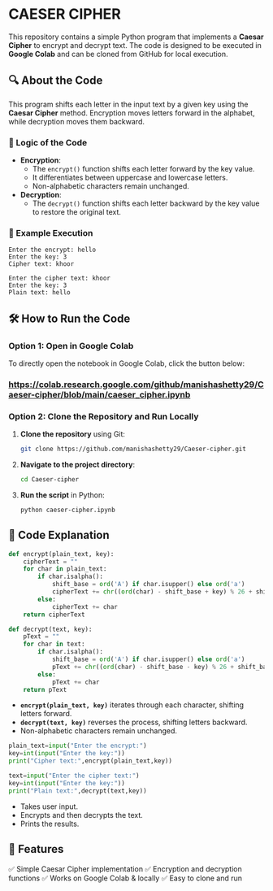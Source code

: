 # CAESER CIPHER


This repository contains a simple Python program that implements a **Caesar Cipher** to encrypt and decrypt text. The code is designed to be executed in **Google Colab** and can be cloned from GitHub for local execution.

## 🔍 About the Code
This program shifts each letter in the input text by a given key using the **Caesar Cipher** method. Encryption moves letters forward in the alphabet, while decryption moves them backward.

### 🔑 Logic of the Code
- **Encryption**:
  - The `encrypt()` function shifts each letter forward by the key value.
  - It differentiates between uppercase and lowercase letters.
  - Non-alphabetic characters remain unchanged.
- **Decryption**:
  - The `decrypt()` function shifts each letter backward by the key value to restore the original text.

### 🔄 Example Execution
```
Enter the encrypt: hello
Enter the key: 3
Cipher text: khoor

Enter the cipher text: khoor
Enter the key: 3
Plain text: hello
```

## 🛠 How to Run the Code
### Option 1: Open in Google Colab
To directly open the notebook in Google Colab, click the button below:

###  https://colab.research.google.com/github/manishashetty29/Caeser-cipher/blob/main/caeser_cipher.ipynb

### Option 2: Clone the Repository and Run Locally
1. **Clone the repository** using Git:
   ```sh
   git clone https://github.com/manishashetty29/Caeser-cipher.git
   ```
2. **Navigate to the project directory**:
   ```sh
   cd Caeser-cipher
   ```
3. **Run the script** in Python:
   ```sh
   python caeser-cipher.ipynb
   ```

## 📜 Code Explanation
```python
def encrypt(plain_text, key):
    cipherText = ""
    for char in plain_text:
        if char.isalpha():
            shift_base = ord('A') if char.isupper() else ord('a')
            cipherText += chr((ord(char) - shift_base + key) % 26 + shift_base)
        else:
            cipherText += char
    return cipherText

def decrypt(text, key):
    pText = ""
    for char in text:
        if char.isalpha():
            shift_base = ord('A') if char.isupper() else ord('a')
            pText += chr((ord(char) - shift_base - key) % 26 + shift_base)
        else:
            pText += char
    return pText
```
- **`encrypt(plain_text, key)`** iterates through each character, shifting letters forward.
- **`decrypt(text, key)`** reverses the process, shifting letters backward.
- Non-alphabetic characters remain unchanged.

```python
plain_text=input("Enter the encrypt:")
key=int(input("Enter the key:"))
print("Cipher text:",encrypt(plain_text,key))

text=input("Enter the cipher text:")
key=int(input("Enter the key:"))
print("Plain text:",decrypt(text,key))
```
- Takes user input.
- Encrypts and then decrypts the text.
- Prints the results.

## 📌 Features
✅ Simple Caesar Cipher implementation
✅ Encryption and decryption functions
✅ Works on Google Colab & locally
✅ Easy to clone and run

